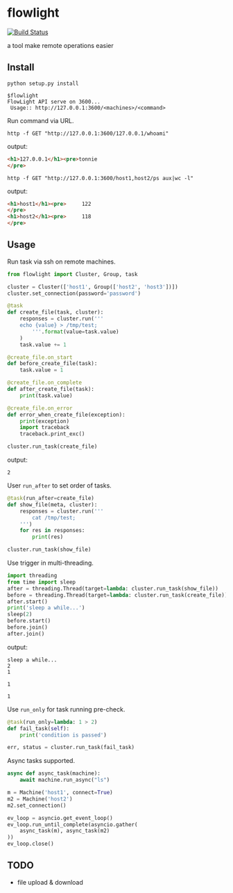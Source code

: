 # flowlight
[![Build Status](https://travis-ci.org/tonnie17/flowlight.svg?branch=master)](https://travis-ci.org/tonnie17/flowlight)

a tool make remote operations easier

## Install

```
python setup.py install
```

```
$flowlight
FlowLight API serve on 3600...
 Usage:: http://127.0.0.1:3600/<machines>/<command>
```

Run command via URL.

```
http -f GET "http://127.0.0.1:3600/127.0.0.1/whoami"
```

output:

```html
<h1>127.0.0.1</h1><pre>tonnie
</pre>
```

```
http -f GET "http://127.0.0.1:3600/host1,host2/ps aux|wc -l"
```

output:

```html
<h1>host1</h1><pre>     122
</pre>
<h1>host2</h1><pre>     118
</pre>
```

## Usage

Run task via ssh on remote machines.

```python
from flowlight import Cluster, Group, task

cluster = Cluster(['host1', Group(['host2', 'host3'])])
cluster.set_connection(password='password')

@task
def create_file(task, cluster):
    responses = cluster.run('''
    echo {value} > /tmp/test;
        '''.format(value=task.value)
    )
    task.value += 1

@create_file.on_start
def before_create_file(task):
    task.value = 1

@create_file.on_complete
def after_create_file(task):
    print(task.value)

@create_file.on_error
def error_when_create_file(exception):
    print(exception)
    import traceback
    traceback.print_exc()

cluster.run_task(create_file)
```

output:

```
2
```

User `run_after` to set order of tasks.

```python
@task(run_after=create_file)
def show_file(meta, cluster):
    responses = cluster.run('''
        cat /tmp/test;            
    ''')
    for res in responses:
        print(res)

cluster.run_task(show_file)
```

Use trigger in multi-threading.

```python
import threading
from time import sleep
after = threading.Thread(target=lambda: cluster.run_task(show_file))
before = threading.Thread(target=lambda: cluster.run_task(create_file))
after.start()
print('sleep a while...')
sleep(2)
before.start()
before.join()
after.join()
```

output:

```
sleep a while...
2
1

1

1
```

Use `run_only` for task running pre-check.

```python
@task(run_only=lambda: 1 > 2)
def fail_task(self):
    print('condition is passed')

err, status = cluster.run_task(fail_task)
```

Async tasks supported.

```python
async def async_task(machine):
    await machine.run_async("ls")

m = Machine('host1', connect=True)
m2 = Machine('host2')
m2.set_connection()

ev_loop = asyncio.get_event_loop()
ev_loop.run_until_complete(asyncio.gather(
    async_task(m), async_task(m2)
))
ev_loop.close()
```

## TODO

- file upload & download